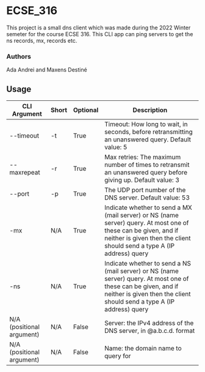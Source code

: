 # ECSE_316
This project is a small dns client which was made during the 2022 Winter semeter for the course ECSE 316. This CLI app can ping servers to get the ns records, mx, records etc. 

### Authors
Ada Andrei and Maxens Destiné

## Usage

CLI Argument | Short |Optional | Description |
--- | --- | --- | --- | 
--timeout | -t | True | Timeout: How long to wait, in seconds, before retransmitting an unanswered query. Default value: 5 |
--maxrepeat | -r | True | Max retries: The maximum number of times to retransmit an unanswered query before giving up. Default value: 3 |
--port | -p | True | The UDP port number of the DNS server. Default value: 53 |
-mx | N/A | True | Indicate whether to send a MX (mail server) or NS (name server) query. At most one of these can be given, and if neither is given then the client should send a type A (IP address) query |
-ns | N/A | True | Indicate whether to send a NS (mail server) or NS (name server) query. At most one of these can be given, and if neither is given then the client should send a type A (IP address) query |
N/A (positional argument)| N/A | False | Server: the IPv4 address of the DNS server, in @a.b.c.d. format |
N/A (positional argument)| N/A | False | Name: the domain name to query for |
